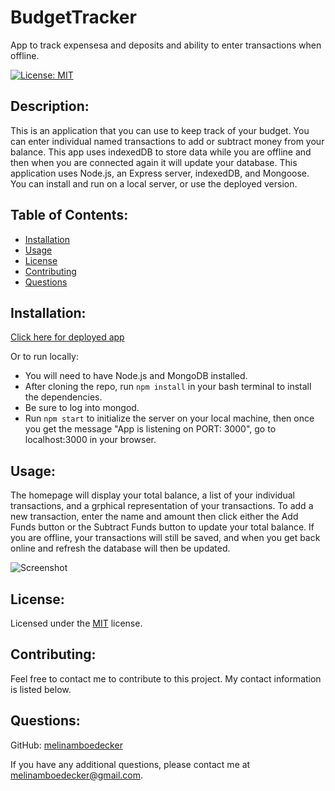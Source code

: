 # BudgetTracker
App to track expensesa and deposits and ability to enter transactions when offline.

[![License: MIT](https://img.shields.io/badge/License-MIT-yellow.svg)](https://opensource.org/licenses/MIT) 
## Description: 
This is an application that you can use to keep track of your budget.  You can enter individual named transactions to add or subtract money from your balance. This app uses indexedDB to store data while you are offline and then when you are connected again it will update your database. This application uses Node.js, an Express server, indexedDB, and Mongoose. You can install and run on a local server, or use the deployed version.     
## Table of Contents: 
* [Installation](#installation)
* [Usage](#usage) 
* [License](#license) 
* [Contributing](#contributing) 
* [Questions](#questions) 
## Installation: 
[Click here for deployed app](https://)   
   
Or to run locally:

* You will need to have Node.js and MongoDB installed. 
* After cloning the repo, run ```npm install``` in your bash terminal to install the dependencies.
* Be sure to log into mongod. 
* Run ```npm start``` to initialize the server on your local machine, then once you get the message "App is listening on PORT: 3000", go to localhost:3000 in your browser. 


 
## Usage: 
The homepage will display your total balance, a list of your individual transactions, and a grphical representation of your transactions.  To add a new transaction, enter the name and amount then click either the Add Funds button or the Subtract Funds button to update your total balance. If you are offline, your transactions will still be saved, and when you get back online and refresh the database will then be updated.  

![Screenshot](public/images/.png)


## License: 
Licensed under the [MIT](https://opensource.org/licenses/MIT) license. 
## Contributing: 
Feel free to contact me to contribute to this project. My contact information is listed below.

## Questions: 
GitHub: [melinamboedecker](https://github.com/melinamboedecker) 

If you have any additional questions, please contact me at melinamboedecker@gmail.com. 
